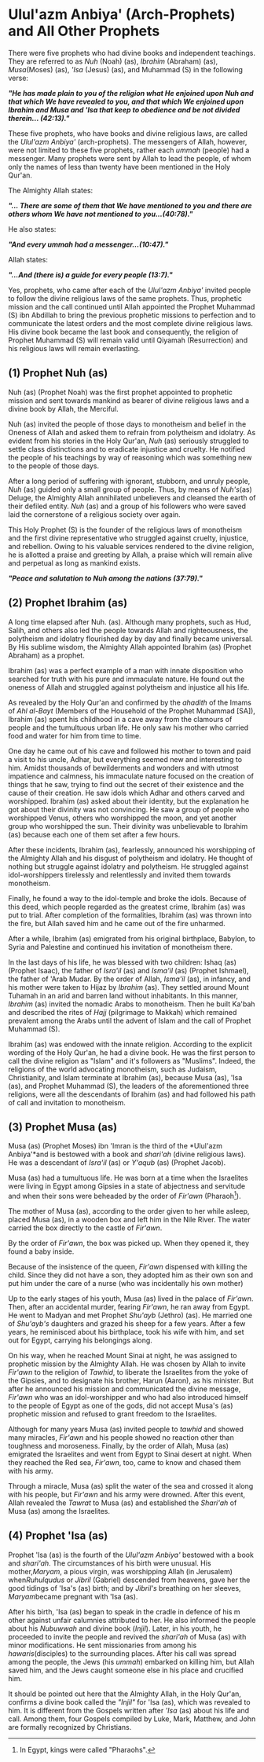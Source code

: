 Ulul'azm Anbiya' (Arch-Prophets) and All Other Prophets
=======================================================

There were five prophets who had divine books and independent teachings.
They are referred to as *Nuh* (Noah) (as), *Ibrahim* (Abraham) (as),
*Musa*(Moses) (as), *'Isa* (Jesus) (as), and Muhammad (S) in the
following verse:

***"He has made plain to you of the religion what He enjoined upon Nuh
and that which We have revealed to you, and that which We enjoined upon
Ibrahim and Musa and 'Isa that keep to obedience and be not divided
therein... (42:13)."***

These five prophets, who have books and divine religious laws, are
called the *Ulul'azm* *Anbiya'* (arch-prophets). The messengers of
Allah, however, were not limited to these five prophets, rather each
*ummah* (people) had a messenger. Many prophets were sent by Allah to
lead the people, of whom only the names of less than twenty have been
mentioned in the Holy Qur'an.

The Almighty Allah states:

***"... There are some of them that We have mentioned to you and there
are others whom We have not mentioned to you...(40:78)."***

He also states:

***"And every ummah had a messenger...(10:47)."***

Allah states:

***"...And (there is) a guide for every people (13:7)."***

Yes, prophets, who came after each of the *Ulul'azm Anbiya'* invited
people to follow the divine religious laws of the same prophets. Thus,
prophetic mission and the call continued until Allah appointed the
Prophet Muhammad (S) ibn Abdillah to bring the previous prophetic
missions to perfection and to communicate the latest orders and the most
complete divine religious laws. His divine book became the last book and
consequently, the religion of Prophet Muhammad (S) will remain valid
until Qiyamah (Resurrection) and his religious laws will remain
everlasting.

(1) Prophet Nuh (as)
--------------------

Nuh (as) (Prophet Noah) was the first prophet appointed to prophetic
mission and sent towards mankind as bearer of divine religious laws and
a divine book by Allah, the Merciful.

Nuh (as) invited the people of those days to monotheism and belief in
the Oneness of Allah and asked them to refrain from polytheism and
idolatry. As evident from his stories in the Holy Qur'an, *Nuh* (as)
seriously struggled to settle class distinctions and to eradicate
injustice and cruelty. He notified the people of his teachings by way of
reasoning which was something new to the people of those days.

After a long period of suffering with ignorant, stubborn, and unruly
people, *Nuh* (as) guided only a small group of people. Thus, by means
of *Nuh's*(as) Deluge, the Almighty Allah annihilated unbelievers and
cleansed the earth of their defiled entity. *Nuh* (as) and a group of
his followers who were saved laid the cornerstone of a religious society
over again.

This Holy Prophet (S) is the founder of the religious laws of monotheism
and the first divine representative who struggled against cruelty,
injustice, and rebellion. Owing to his valuable services rendered to the
divine religion, he is allotted a praise and greeting by Allah, a praise
which will remain alive and perpetual as long as mankind exists.

***"Peace and salutation to Nuh among the nations (37:79)."***

(2) Prophet Ibrahim (as)
------------------------

A long time elapsed after Nuh. (as). Although many prophets, such as
Hud, Salih, and others also led the people towards Allah and
righteousness, the polytheism and idolatry flourished day by day and
finally became universal. By His sublime wisdom, the Almighty Allah
appointed Ibrahim (as) (Prophet Abraham) as a prophet.

Ibrahim (as) was a perfect example of a man with innate disposition who
searched for truth with his pure and immaculate nature. He found out the
oneness of Allah and struggled against polytheism and injustice all his
life.

As revealed by the Holy Qur'an and confirmed by the *ahadith* of the
Imams of *Ahl al-Bayt* (Members of the Household of the Prophet Muhammad
[SA]), Ibrahim (as) spent his childhood in a cave away from the clamours
of people and the tumultuous urban life. He only saw his mother who
carried food and water for him from time to time.

One day he came out of his cave and followed his mother to town and paid
a visit to his uncle, Adhar, but everything seemed new and interesting
to him. Amidst thousands of bewilderments and wonders and with utmost
impatience and calmness, his immaculate nature focused on the creation
of things that he saw, trying to find out the secret of their existence
and the cause of their creation. He saw idols which Adhar and others
carved and worshipped. Ibrahim (as) asked about their identity, but the
explanation he got about their divinity was not convincing. He saw a
group of people who worshipped Venus, others who worshipped the moon,
and yet another group who worshipped the sun. Their divinity was
unbelievable to Ibrahim (as) because each one of them set after a few
hours.

After these incidents, Ibrahim (as), fearlessly, announced his
worshipping of the Almighty Allah and his disgust of polytheism and
idolatry. He thought of nothing but struggle against idolatry and
polytheism. He struggled against idol-worshippers tirelessly and
relentlessly and invited them towards monotheism.

Finally, he found a way to the idol-temple and broke the idols. Because
of this deed, which people regarded as the greatest crime, Ibrahim (as)
was put to trial. After completion of the formalities, Ibrahim (as) was
thrown into the fire, but Allah saved him and he came out of the fire
unharmed.

After a while, Ibrahim (as) emigrated from his original birthplace,
Babylon, to Syria and Palestine and continued his invitation of
monotheism there.

In the last days of his life, he was blessed with two children: Ishaq
(as) (Prophet Isaac), the father of *Isra'il* (as) and *Isma'il* (as)
(Prophet Ishmael), the father of 'Arab Mudar. By the order of Allah,
*Isma'il* (as), in infancy, and his mother were taken to Hijaz by
*Ibrahim* (as). They settled around Mount Tuhamah in an arid and barren
land without inhabitants. In this manner, *Ibrahim* (as) invited the
nomadic Arabs to monotheism. Then he built Ka'bah and described the
rites of *Hajj* (pilgrimage to Makkah) which remained prevalent among
the Arabs until the advent of Islam and the call of Prophet Muhammad
(S).

Ibrahim (as) was endowed with the innate religion. According to the
explicit wording of the Holy Qur'an, he had a divine book. He was the
first person to call the divine religion as "Islam" and it's followers
as "Muslims". Indeed, the religions of the world advocating monotheism,
such as Judaism, Christianity, and Islam terminate at Ibrahim (as),
because Musa (as), 'Isa (as), and Prophet Muhammad (S), the leaders of
the aforementioned three religions, were all the descendants of Ibrahim
(as) and had followed his path of call and invitation to monotheism.

(3) Prophet Musa (as)
---------------------

Musa (as) (Prophet Moses) ibn 'Imran is the third of the *Ulul'azm
Anbiya'*and is bestowed with a book and *shari'ah* (divine religious
laws). He was a descendant of *Isra'il* (as) or *Y'aqub* (as) (Prophet
Jacob).

Musa (as) had a tumultuous life. He was born at a time when the
Israelites were living in Egypt among Gipsies in a state of abjectness
and servitude and when their sons were beheaded by the order of
*Fir'awn* (Pharaoh[^1]).

The mother of Musa (as), according to the order given to her while
asleep, placed Musa (as), in a wooden box and left him in the Nile
River. The water carried the box directly to the castle of *Fir'awn*.

By the order of *Fir'awn*, the box was picked up. When they opened it,
they found a baby inside.

Because of the insistence of the queen, *Fir'awn* dispensed with killing
the child. Since they did not have a son, they adopted him as their own
son and put him under the care of a nurse (who was incidentally his own
mother)

Up to the early stages of his youth, Musa (as) lived in the palace of
*Fir'awn*. Then, after an accidental murder, fearing *Fir'awn*, he ran
away from Egypt. He went to Madyan and met Prophet *Shu'ayb* (Jethro)
(as). He married one of *Shu'ayb's* daughters and grazed his sheep for a
few years. After a few years, he reminisced about his birthplace, took
his wife with him, and set out for Egypt, carrying his belongings along.

On his way, when he reached Mount Sinai at night, he was assigned to
prophetic mission by the Almighty Allah. He was chosen by Allah to
invite *Fir'awn* to the religion of *Tawhid*, to liberate the Israelites
from the yoke of the Gipsies, and to designate his brother, Harun
(Aaron), as his minister. But after he announced his mission and
communicated the divine message, *Fir'awn* who was an idol-worshipper
and who had also introduced himself to the people of Egypt as one of the
gods, did not accept Musa's (as) prophetic mission and refused to grant
freedom to the Israelites.

Although for many years Musa (as) invited people to *tawhid* and showed
many miracles, *Fir'awn* and his people showed no reaction other than
toughness and moroseness. Finally, by the order of Allah, Musa (as)
emigrated the Israelites and went from Egypt to Sinai desert at night.
When they reached the Red sea, *Fir'awn*, too, came to know and chased
them with his army.

Through a miracle, Musa (as) split the water of the sea and crossed it
along with his people, but *Fir'awn* and his army were drowned. After
this event, Allah revealed the *Tawrat* to Musa (as) and established the
*Shari'ah* of Musa (as) among the Israelites.

(4) Prophet 'Isa (as)
---------------------

Prophet 'Isa (as) is the fourth of the *Ulul'azm Anbiya'* bestowed with
a book and *shari'ah*. The circumstances of his birth were unusual. His
mother,*Maryam*, a pious virgin, was worshipping Allah (in Jerusalem)
when*Ruhulqudus* or *Jibril* (Gabriel) descended from heavens, gave her
the good tidings of 'Isa's (as) birth; and by *Jibril's* breathing on
her sleeves, *Maryam*became pregnant with 'Isa (as).

After his birth, 'Isa (as) began to speak in the cradle in defence of
his m other against unfair calumnies attributed to her. He also informed
the people about his *Nubuwwah* and divine book (*Injil*). Later, in his
youth, he proceeded to invite the people and revived the *shari'ah* of
Musa (as) with minor modifications. He sent missionaries from among his
*hawaris*(disciples) to the surrounding places. After his call was
spread among the people, the Jews (his *ummah*) embarked on killing him,
but Allah saved him, and the Jews caught someone else in his place and
crucified him.

It should be pointed out here that the Almighty Allah, in the Holy
Qur'an, confirms a divine book called the *"Injil"* for 'Isa (as), which
was revealed to him. It is different from the Gospels written after
*'Isa* (as) about his life and call. Among them, four Gospels compiled
by Luke, Mark, Matthew, and John are formally recognized by Christians.

[^1]: In Egypt, kings were called "Pharaohs".


